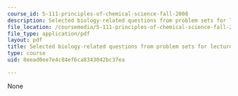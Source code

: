 ```yaml
---
course_id: 5-111-principles-of-chemical-science-fall-2008
description: Selected biology-related questions from problem sets for lectures 21-26.
file_location: /coursemedia/5-111-principles-of-chemical-science-fall-2008/8eead0ee7e4c84ef6ca8343042bc37ea_L21to26Bio.pdf
file_type: application/pdf
layout: pdf
title: Selected biology-related questions from problem sets for lectures 21-26
type: course
uid: 8eead0ee7e4c84ef6ca8343042bc37ea

---
```

None
